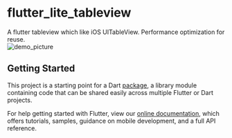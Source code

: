 # flutter_lite_tableview

A flutter tableview which like iOS UITableView. Performance optimization for reuse.
<br/><img src="https://github.com/flainsky/flutter_tableview/blob/master/shot1.jpeg" alt="demo_picture" style="max-width:100%;"/><br/>

## Getting Started

This project is a starting point for a Dart
[package](https://flutter.dev/developing-packages/),
a library module containing code that can be shared easily across
multiple Flutter or Dart projects.

For help getting started with Flutter, view our 
[online documentation](https://flutter.dev/docs), which offers tutorials, 
samples, guidance on mobile development, and a full API reference.
